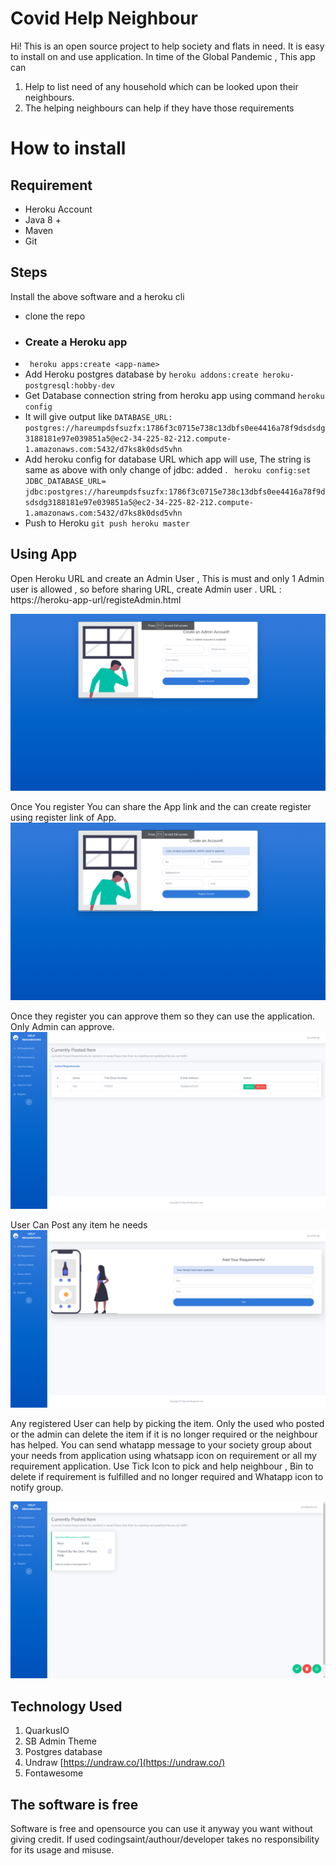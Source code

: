 # Covid Help Neighbour 

Hi! This is an open source project to help society and flats in need. It is easy to install on and use application. In time of the Global Pandemic , This app can 

 1. Help to list need of any household which can be looked upon their neighbours.
 2. The helping neighbours can help if they have those requirements

# How to install 
## Requirement 

 - Heroku Account
 - Java 8 + 
 - Maven 
 - Git
 
 ## Steps
 Install the above software and a heroku cli
 
 - clone the repo
 - ### Create a Heroku app
 - ` heroku apps:create <app-name>`
 - Add Heroku postgres database by  `heroku addons:create heroku-postgresql:hobby-dev`
 - Get Database connection string from heroku app using command `heroku config`
 - It will give output like 
 ` DATABASE_URL: postgres://hareumpdsfsuzfx:1786f3c0715e738c13dbfs0ee4416a78f9dsdsdg3188181e97e039851a5@ec2-34-225-82-212.compute-1.amazonaws.com:5432/d7ks8k0dsd5vhn `
 - Add heroku config for database URL which app will use, The string is same as above with only change of jdbc: added .
 ` heroku config:set JDBC_DATABASE_URL=  jdbc:postgres://hareumpdsfsuzfx:1786f3c0715e738c13dbfs0ee4416a78f9dsdsdg3188181e97e039851a5@ec2-34-225-82-212.compute-1.amazonaws.com:5432/d7ks8k0dsd5vhn`
- Push to Heroku
`git push heroku master`

## Using App

Open Heroku URL and create an Admin User , This is must and only 1 Admin user is allowed , so before sharing URL, create Admin user . URL : https://heroku-app-url/registeAdmin.html

![Alt text](images/adminRegister.png?raw=true "Title")

Once You register You can share the App link and the can create register using register link of App.
![Alt text](images/registerUser.png?raw=true "Title")

Once they register you can approve them so they can use the application. Only Admin can approve.
![Alt text](images/approveRejectUser.png?raw=true "Title")

User Can Post any item he needs
![Alt text](images/addItem.png?raw=true "Title")


Any registered User can help by picking the item. Only the used who posted or the admin can delete the item if it is no longer required or the neighbour has helped. You can send whatapp message to your society group about your needs from application using whatsapp icon on requirement or all my requirement application.
Use Tick Icon to pick and help neighbour , Bin to delete if requirement is fulfilled and no longer required and Whatapp icon to notify group.  

![Alt text](images/itemsRequired.png?raw=true "Title")

## Technology Used

 1. QuarkusIO
 2. SB Admin Theme
 3. Postgres database
 4. Undraw [https://undraw.co/](https://undraw.co/)
 5. Fontawesome 
 
 ## The software is free 
Software is free and opensource you can use it anyway you want without giving credit. If used codingsaint/authour/developer takes no responsibility for its usage and misuse. 